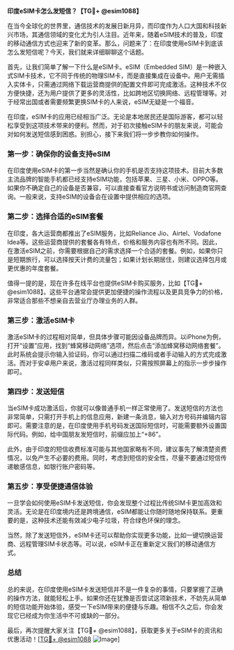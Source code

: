 **印度eSIM卡怎么发短信？【TG💪+ @esim1088】**

在当今全球化的世界里，通信技术的发展日新月异，而印度作为人口大国和科技新兴市场，其通信领域的变化尤为引人注目。近年来，随着eSIM技术的普及，印度的移动通信方式也迎来了新的变革。那么，问题来了：在印度使用eSIM卡到底该怎么发短信呢？今天，我们就来详细聊聊这个话题。

首先，让我们简单了解一下什么是eSIM卡。eSIM（Embedded SIM）是一种嵌入式SIM卡技术，它不同于传统的物理SIM卡，而是直接集成在设备中。用户无需插入实体卡，只需通过网络下载运营商提供的配置文件即可完成激活。这种技术不仅方便快捷，还为用户提供了更多的灵活性，比如跨地区切换网络、远程管理等。对于经常出国或者需要频繁更换SIM卡的人来说，eSIM无疑是一个福音。

在印度，eSIM卡的应用已经相当广泛。无论是本地居民还是国际游客，都可以轻松享受到这项技术带来的便利。然而，对于初次接触eSIM卡的朋友来说，可能会对如何发送短信感到困惑。别担心，接下来我们将一步步教你如何操作。

### **第一步：确保你的设备支持eSIM**
在印度使用eSIM卡的第一步当然是确认你的手机是否支持这项技术。目前大多数主流品牌的智能手机都已经支持eSIM功能，包括苹果、三星、小米、OPPO等。如果你不确定自己的设备是否兼容，可以直接查看官方说明书或访问制造商官网查询。一般来说，支持eSIM的设备会在设置中提供相应的选项。

### **第二步：选择合适的eSIM套餐**
在印度，各大运营商都推出了eSIM服务，比如Reliance Jio、Airtel、Vodafone Idea等。这些运营商提供的套餐各有特点，价格和服务内容也有所不同。因此，在激活eSIM之前，你需要根据自己的需求选择一个合适的套餐。例如，如果你只是短期旅行，可以选择按天计费的流量包；如果计划长期居住，则建议选择包月或更优惠的年度套餐。

值得一提的是，现在许多在线平台也提供eSIM卡购买服务，比如【TG💪+ @esim1088】。这些平台通常会提供更加便捷的操作流程以及更具竞争力的价格，非常适合那些不想亲自去营业厅办理业务的人群。

### **第三步：激活eSIM卡**
激活eSIM卡的过程相对简单，但具体步骤可能因设备品牌而异。以iPhone为例，打开“设置”应用，找到“蜂窝移动网络”选项，然后点击“添加蜂窝移动网络套餐”。此时系统会提示你输入验证码，你可以通过扫描二维码或者手动输入的方式完成激活。而对于安卓用户来说，激活过程同样类似，只需按照屏幕上的指示一步步操作即可。

### **第四步：发送短信**
当eSIM卡成功激活后，你就可以像普通手机一样正常使用了。发送短信的方法也非常简单，只需打开手机上的信息应用，新建一条消息，输入对方号码并编辑内容即可。需要注意的是，在印度使用手机号码发送国际短信时，可能需要额外设置国际代码。例如，给中国朋友发短信时，前缀应加上“+86”。

此外，由于印度的短信收费标准可能与其他国家略有不同，建议事先了解清楚资费情况，以免产生不必要的费用。同时，考虑到短信的安全性，尽量不要通过短信传递敏感信息，如银行账户密码等。

### **第五步：享受便捷通信体验**
一旦学会如何使用eSIM卡发送短信，你会发现整个过程比传统SIM卡更加高效和灵活。无论是在印度境内还是跨境通信，eSIM都能让你随时随地保持联系。更重要的是，这种技术还能有效减少电子垃圾，符合绿色环保的理念。

当然，除了发送短信外，eSIM卡还可以帮助你实现更多功能，比如一键切换运营商、远程管理SIM卡状态等。可以说，eSIM卡正在重新定义我们的移动通信方式。

### **总结**
总的来说，在印度使用eSIM卡发送短信并不是一件复杂的事情，只要掌握了正确的操作方法，就能轻松上手。如果你还在犹豫是否尝试这项新技术，不妨先从简单的短信功能开始体验，感受一下eSIM带来的便捷与乐趣。相信不久之后，你会发现它已经成为你生活中不可或缺的一部分。

最后，再次提醒大家关注【TG💪+ @esim1088】，获取更多关于eSIM卡的资讯和优惠活动！[[TG💪+ @esim1088](https://t.me/s/esim1088) ![Image](https://i.postimg.cc/4NQfJmqS/Snipaste-2025-05-13-00-14-12.png)]